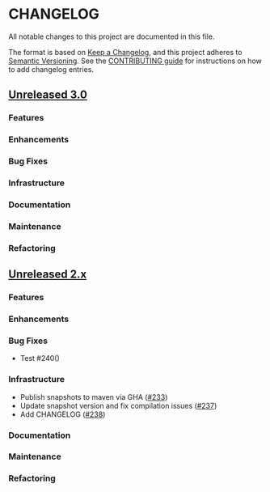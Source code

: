 # CHANGELOG
All notable changes to this project are documented in this file.

The format is based on [Keep a Changelog](https://keepachangelog.com/en/1.0.0/), and this project adheres to [Semantic Versioning](https://semver.org/spec/v2.0.0.html). See the [CONTRIBUTING guide](./CONTRIBUTING.md#Changelog) for instructions on how to add changelog entries.

## [Unreleased 3.0](https://github.com/opensearch-project/geospatial/compare/2.x...HEAD)
### Features
### Enhancements
### Bug Fixes
### Infrastructure
### Documentation
### Maintenance
### Refactoring

## [Unreleased 2.x](https://github.com/opensearch-project/geospatial/compare/2.6...2.x)
### Features
### Enhancements
### Bug Fixes
* Test #240()
### Infrastructure
* Publish snapshots to maven via GHA ([#233](https://github.com/opensearch-project/geospatial/pull/233))
* Update snapshot version and fix compilation issues ([#237](https://github.com/opensearch-project/geospatial/pull/237))
* Add CHANGELOG ([#238](https://github.com/opensearch-project/geospatial/pull/238))
### Documentation
### Maintenance
### Refactoring
